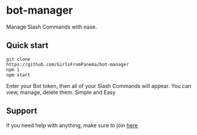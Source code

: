 # bot-manager
Manage Slash Commands with ease.

## Quick start
```
git clone 
https://github.com/GirlsFromPanema/bot-manager
npm i 
npm start
```
Enter your Bot token, then all of your Slash Commands will appear.
You can view, manage, delete them. Simple and Easy

## Support
If you need help with anything, make sure to join [here](https://discord.gg/SMzefFJN7x)
